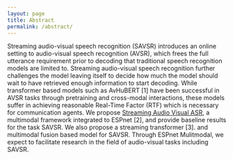 ```yaml
---
layout: page
title: Abstract
permalink: /abstract/
---
```


Streaming audio-visual speech recognition (SAVSR) introduces an online setting to audio-visual speech recognition (AVSR), which frees the full utterance requirement prior to decoding that traditional speech recognition models are limited to. Streaming audio-visual speech recognition further challenges the model leaving itself to decide how much the model should wait to have retrieved enough information to start decoding. While transformer based models such as AvHuBERT [1] have been successful in AVSR tasks through pretraining and cross-modal interactions, these models suffer in achieving reasonable Real-Time Factor (RTF) which is necessary for communication agents. We propose [Streaming Audio Visual ASR](https://github.com/AdityaGaddipati/VLR-Audio-Visual-Streaming/tree/main/streaming_audio_visual_asr), a multimodal framework integrated to ESPnet [2], and provide baseline results for the task SAVSR. We also propose a streaming transformer [3]. and multimodal fusion based model for SAVSR. Through ESPnet Mulitmodal, we expect to facilitate research in the field of audio-visual tasks including SAVSR.
